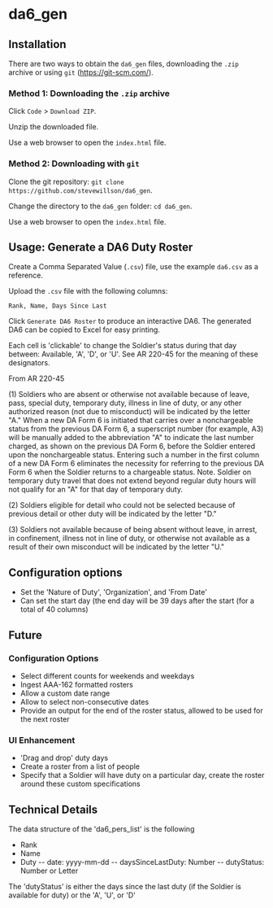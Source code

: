# da6_gen

## Installation

There are two ways to obtain the `da6_gen` files, downloading the `.zip` archive or using `git` (https://git-scm.com/).

### Method 1: Downloading the `.zip` archive

Click `Code` > `Download ZIP`.

Unzip the downloaded file.

Use a web browser to open the `index.html` file.

### Method 2: Downloading with `git`

Clone the git repository: `git clone https://github.com/stevewillson/da6_gen`.

Change the directory to the `da6_gen` folder: `cd da6_gen`.

Use a web browser to open the `index.html` file.

## Usage: Generate a DA6 Duty Roster

Create a Comma Separated Value (`.csv`) file, use the example `da6.csv` as a reference.

Upload the `.csv` file with the following columns:

`Rank, Name, Days Since Last`

Click `Generate DA6 Roster` to produce an interactive DA6. The generated DA6 can be copied to Excel for easy printing.

Each cell is 'clickable' to change the Soldier's status during that day between:
Available, 'A', 'D', or 'U'. See AR 220-45 for the meaning of these designators.

From AR 220-45

(1) Soldiers who are absent or otherwise not available because of leave, pass, special duty, temporary duty, illness in line of duty, or any other authorized reason (not due to misconduct) will be indicated by the letter "A." When a new DA Form 6 is initiated that carries over a nonchargeable status from the previous DA Form 6, a superscript number (for example, A3) will be manually added to the abbreviation "A" to indicate the last number charged, as shown on the previous DA Form 6, before the Soldier entered upon the nonchargeable status. Entering such a number in the first column of a new DA Form 6 eliminates the necessity for referring to the previous DA Form 6 when the Soldier returns to a chargeable status. Note. Soldier on temporary duty travel that does not extend beyond regular duty hours will not qualify for an "A" for that day of temporary duty.

(2) Soldiers eligible for detail who could not be selected because of previous detail or other duty will be indicated by the letter "D."

(3) Soldiers not available because of being absent without leave, in arrest, in confinement, illness not in line of duty, or otherwise not available as a result of their own misconduct will be indicated by the letter "U."

## Configuration options

- Set the 'Nature of Duty', 'Organization', and 'From Date'
- Can set the start day (the end day will be 39 days after the start (for a total of 40 columns)

## Future

### Configuration Options

- Select different counts for weekends and weekdays
- Ingest AAA-162 formatted rosters
- Allow a custom date range
- Allow to select non-consecutive dates
- Provide an output for the end of the roster status, allowed to be used for the next roster

### UI Enhancement

- 'Drag and drop' duty days
- Create a roster from a list of people
- Specify that a Soldier will have duty on a particular day, create the roster around these custom specifications

## Technical Details

The data structure of the 'da6_pers_list' is the following

- Rank
- Name
- Duty
  -- date: yyyy-mm-dd
  -- daysSinceLastDuty: Number
  -- dutyStatus: Number or Letter

The 'dutyStatus' is either the days since the last duty (if the Soldier is available for duty) or the 'A', 'U', or 'D'
